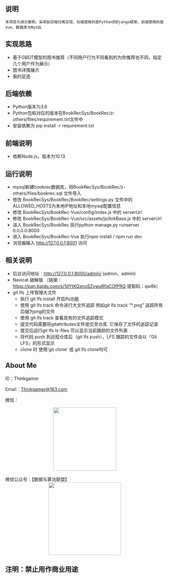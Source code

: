 ## 说明
	本项目为演示案例，采用前后端分离实现，后端使用的是Python的Django框架，前端使用的是Vue，数据库为MySQL

## 实现思路
- 基于GBDT模型的图书推荐（不同用户行为不同看到的为你推荐也不同，指定几个用户作为展示）
- 图书详情展示
- 我的足迹

## 后端依赖
- Python版本为3.6
- Python包和对应的版本在BookRecSys/BookRec/z-others/files/requirement.txt文件中
- 安装依赖为 pip install -r requirement.txt

## 前端说明
- 依赖Node.js，版本为10.13

## 运行说明
- mysql新建bookrec数据库，将BookRecSys/BookRec/z-others/files/bookrec.sql 文件导入
- 修改 BookRecSys/BookRec/BookRec/settings.py 文件中的ALLOWED_HOSTS为本地IP地址和本地mysql配置信息
- 修改 BookRecSys/BookRec-Vue/config/index.js 中的 serverUrl
- 修改 BookRecSys/BookRec-Vue/src/assets/js/linkBase.js 中的 serverUrl
- 进入 BookRecSys/BookRec 执行python manage.py runserver 0.0.0.0:8000
- 进入 BookRecSys/BookRec-Vue 执行npm install /  npm run dev
- 浏览器输入 http://127.0.0.1:8001 访问

## 相关说明
- 后台访问地址：http://127.0.0.1:8000/admin/  (admin，admin)
- Navicat 破解版 （链接：https://pan.baidu.com/s/1dYtKQxnoSZywuRfgCOfPRQ  提取码：qw8k） 
- git lfs 上传管理大文件
    - 执行 git lfs install 开启lfs功能
    - 使用 git lfs track 命令进行大文件追踪 例如git lfs track "*.png" 追踪所有后缀为png的文件
    - 使用 git lfs track 查看现有的文件追踪模式
    - 提交代码需要将gitattributes文件提交至仓库. 它保存了文件的追踪记录
    - 提交后运行git lfs ls-files 可以显示当前跟踪的文件列表
    - 将代码 push 到远程仓库后（git lfs push），LFS 跟踪的文件会以『Git LFS』的形式显示
	- clone 时 使用'git clone' 或 git lfs clone均可

## About Me
ID：Thinkgamer

Email：Thinkgamer@163.com

微信：
<br>
<div align="center"><img src="https://raw.githubusercontent.com/Thinkgamer/books/master/0%E3%80%81Picture/wx.png" width="200" /></div>
<br>
微信公众号：【数据与算法联盟】
<br>
<div align="center"><img src="https://raw.githubusercontent.com/Thinkgamer/books/master/0%E3%80%81Picture/gzh.jpg" width="230"></div>

注明：禁止用作商业用途
-----
